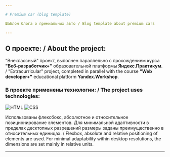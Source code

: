 ```yaml
---

# Premium car (blog template)

Шаблон блога о премиальных авто / Blog template about premium cars

---
```


## О проекте: / About the project:
"Внеклассный" проект, выполнен параллельно с прохождением курса **"Веб-разработчик+"** образовательной платформы **Яндекс.Практикум**. / "Extracurricular" project, completed in parallel with the course **"Web developer+"** educational platform **Yandex.Workshop**.

### В проекте применены технологии: / The project uses technologies:
![HTML](https://camo.githubusercontent.com/8e3d922bd60d3971eae63d9f73fcdf841287c4e2fa08b6b88cd3e1c7c3bc5b5a/68747470733a2f2f696d672e736869656c64732e696f2f62616467652f2d48544d4c352d3039303930393f7374796c653d666f722d7468652d6261646765266c6f676f3d48544d4c35)
![CSS](https://camo.githubusercontent.com/62938cbccb9528494946fda092632ad4563a35d08abd2ef8015fc2e9244f6ea7/68747470733a2f2f696d672e736869656c64732e696f2f62616467652f2d435353332d3039303930393f7374796c653d666f722d7468652d6261646765266c6f676f3d43535333)  

Использованы флексбокс, абсолютное и относительное позиционирование элементов. Для минимальной адаптивности в пределах десктопных разрешений размеры заданы преимущественно в относительных единицах. / Flexbox, absolute and relative positioning of elements are used. For minimal adaptability within desktop resolutions, the dimensions are set mainly in relative units.

---
